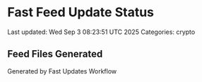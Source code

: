 # Fast Feed Update Status
Last updated: Wed Sep  3 08:23:51 UTC 2025
Categories: crypto

## Feed Files Generated

Generated by Fast Updates Workflow

